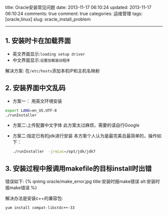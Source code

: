 title: Oracle安装常见问题
date: 2013-11-17 06:10:24
updated: 2013-11-17 06:10:24
comments: true
comment: true
categories: 运维管理 
tags: [oracle,linux]
slug: oracle_install_problem

---


## 1. 安装时卡在加载界面

* 英文界面显示:`loading setup driver`
* 中文界面显示:`设置加载驱动程序`

解决方案:
  在`/etc/hosts`添加本机IP和主机名映射

## 2. 安装界面中文乱码
 
* 方案一： 用英文环境安装
 ```bash
 export LANG=en_US.UTF-8 
 ./runInstaller
 ```
<!-- more -->
* 方案二:上传配置中文字体
 此方案太过麻烦，需要的请自行Google

* 方案二:指定已有的jdk进行安装
  本方案个人认为是最完美且最简单的，操作如下：
  ```bash
  ./runInstaller  -jreLoc=/opt/jdk/jdk7
  ```

## 3. 安装过程中报调用makefile的目标install时出错
 错误如下:
 {% qnimg oracle/make_error.jpg title:安装时报make错误 alt:安装时报make错误 %}

 解决办法是安装c++的兼容包:
 ```bash
 yum install compat-libstdc++-33
 ```

